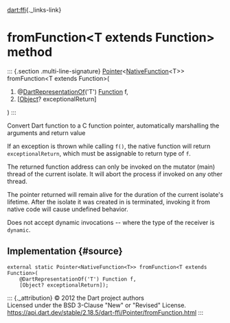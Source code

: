 [dart:ffi](../../dart-ffi/dart-ffi-library){._links-link}

fromFunction\<T extends Function\> method
=========================================

::: {.section .multi-line-signature}
[Pointer](../pointer-class)\<[NativeFunction](../nativefunction-class)\<T\>\>
fromFunction\<T extends Function\>(

1.  @[DartRepresentationOf](../dartrepresentationof-class)(\'T\')
    [Function](../../dart-core/function-class) f,
2.  \[[Object](../../dart-core/object-class)? exceptionalReturn\]

)
:::

Convert Dart function to a C function pointer, automatically marshalling
the arguments and return value

If an exception is thrown while calling `f()`, the native function will
return `exceptionalReturn`, which must be assignable to return type of
`f`.

The returned function address can only be invoked on the mutator (main)
thread of the current isolate. It will abort the process if invoked on
any other thread.

The pointer returned will remain alive for the duration of the current
isolate\'s lifetime. After the isolate it was created in is terminated,
invoking it from native code will cause undefined behavior.

Does not accept dynamic invocations \-- where the type of the receiver
is `dynamic`.

Implementation {#source}
--------------

``` {.language-dart data-language="dart"}
external static Pointer<NativeFunction<T>> fromFunction<T extends Function>(
    @DartRepresentationOf('T') Function f,
    [Object? exceptionalReturn]);
```

::: {._attribution}
© 2012 the Dart project authors\
Licensed under the BSD 3-Clause \"New\" or \"Revised\" License.\
<https://api.dart.dev/stable/2.18.5/dart-ffi/Pointer/fromFunction.html>
:::
